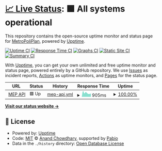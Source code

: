 # [📈 Live Status](https://MetroPoliPlan.github.io/MEP-Status): <!--live status--> **🟩 All systems operational**

This repository contains the open-source uptime monitor and status page for [MetroPoliPlan](https://MetroPoliPlan.github.io/MEP-Status), powered by [Upptime](https://github.com/upptime/upptime).

[![Uptime CI](https://github.com/MetroPoliPlan/MEP-Status/workflows/Uptime%20CI/badge.svg)](https://github.com/MetroPoliPlan/MEP-Status/actions?query=workflow%3A%22Uptime+CI%22)
[![Response Time CI](https://github.com/MetroPoliPlan/MEP-Status/workflows/Response%20Time%20CI/badge.svg)](https://github.com/MetroPoliPlan/MEP-Status/actions?query=workflow%3A%22Response+Time+CI%22)
[![Graphs CI](https://github.com/MetroPoliPlan/MEP-Status/workflows/Graphs%20CI/badge.svg)](https://github.com/MetroPoliPlan/MEP-Status/actions?query=workflow%3A%22Graphs+CI%22)
[![Static Site CI](https://github.com/MetroPoliPlan/MEP-Status/workflows/Static%20Site%20CI/badge.svg)](https://github.com/MetroPoliPlan/MEP-Status/actions?query=workflow%3A%22Static+Site+CI%22)
[![Summary CI](https://github.com/MetroPoliPlan/MEP-Status/workflows/Summary%20CI/badge.svg)](https://github.com/MetroPoliPlan/MEP-Status/actions?query=workflow%3A%22Summary+CI%22)

With [Upptime](https://upptime.js.org), you can get your own unlimited and free uptime monitor and status page, powered entirely by a GitHub repository. We use [Issues](https://github.com/MetroPoliPlan/MEP-Status/issues) as incident reports, [Actions](https://github.com/MetroPoliPlan/MEP-Status/actions) as uptime monitors, and [Pages](https://MetroPoliPlan.github.io/MEP-Status) for the status page.

<!--start: status pages-->
<!-- This summary is generated by Upptime (https://github.com/upptime/upptime) -->
<!-- Do not edit this manually, your changes will be overwritten -->
<!-- prettier-ignore -->
| URL | Status | History | Response Time | Uptime |
| --- | ------ | ------- | ------------- | ------ |
| <img alt="" src="https://icons.duckduckgo.com/ip3/api.metropoliplan.org.ico" height="13"> [MEP API](https://api.metropoliplan.org/api/healthz) | 🟩 Up | [mep-api.yml](https://github.com/MetroPoliPlan/MEP-Status/commits/HEAD/history/mep-api.yml) | <details><summary><img alt="Response time graph" src="./graphs/mep-api/response-time-week.png" height="20"> 905ms</summary><br><a href="https://MetroPoliPlan.github.io/MEP-Status/history/mep-api"><img alt="Response time 1418" src="https://img.shields.io/endpoint?url=https%3A%2F%2Fraw.githubusercontent.com%2FMetroPoliPlan%2FMEP-Status%2FHEAD%2Fapi%2Fmep-api%2Fresponse-time.json"></a><br><a href="https://MetroPoliPlan.github.io/MEP-Status/history/mep-api"><img alt="24-hour response time 961" src="https://img.shields.io/endpoint?url=https%3A%2F%2Fraw.githubusercontent.com%2FMetroPoliPlan%2FMEP-Status%2FHEAD%2Fapi%2Fmep-api%2Fresponse-time-day.json"></a><br><a href="https://MetroPoliPlan.github.io/MEP-Status/history/mep-api"><img alt="7-day response time 905" src="https://img.shields.io/endpoint?url=https%3A%2F%2Fraw.githubusercontent.com%2FMetroPoliPlan%2FMEP-Status%2FHEAD%2Fapi%2Fmep-api%2Fresponse-time-week.json"></a><br><a href="https://MetroPoliPlan.github.io/MEP-Status/history/mep-api"><img alt="30-day response time 1810" src="https://img.shields.io/endpoint?url=https%3A%2F%2Fraw.githubusercontent.com%2FMetroPoliPlan%2FMEP-Status%2FHEAD%2Fapi%2Fmep-api%2Fresponse-time-month.json"></a><br><a href="https://MetroPoliPlan.github.io/MEP-Status/history/mep-api"><img alt="1-year response time 1418" src="https://img.shields.io/endpoint?url=https%3A%2F%2Fraw.githubusercontent.com%2FMetroPoliPlan%2FMEP-Status%2FHEAD%2Fapi%2Fmep-api%2Fresponse-time-year.json"></a></details> | <details><summary><a href="https://MetroPoliPlan.github.io/MEP-Status/history/mep-api">100.00%</a></summary><a href="https://MetroPoliPlan.github.io/MEP-Status/history/mep-api"><img alt="All-time uptime 99.62%" src="https://img.shields.io/endpoint?url=https%3A%2F%2Fraw.githubusercontent.com%2FMetroPoliPlan%2FMEP-Status%2FHEAD%2Fapi%2Fmep-api%2Fuptime.json"></a><br><a href="https://MetroPoliPlan.github.io/MEP-Status/history/mep-api"><img alt="24-hour uptime 100.00%" src="https://img.shields.io/endpoint?url=https%3A%2F%2Fraw.githubusercontent.com%2FMetroPoliPlan%2FMEP-Status%2FHEAD%2Fapi%2Fmep-api%2Fuptime-day.json"></a><br><a href="https://MetroPoliPlan.github.io/MEP-Status/history/mep-api"><img alt="7-day uptime 100.00%" src="https://img.shields.io/endpoint?url=https%3A%2F%2Fraw.githubusercontent.com%2FMetroPoliPlan%2FMEP-Status%2FHEAD%2Fapi%2Fmep-api%2Fuptime-week.json"></a><br><a href="https://MetroPoliPlan.github.io/MEP-Status/history/mep-api"><img alt="30-day uptime 99.95%" src="https://img.shields.io/endpoint?url=https%3A%2F%2Fraw.githubusercontent.com%2FMetroPoliPlan%2FMEP-Status%2FHEAD%2Fapi%2Fmep-api%2Fuptime-month.json"></a><br><a href="https://MetroPoliPlan.github.io/MEP-Status/history/mep-api"><img alt="1-year uptime 99.62%" src="https://img.shields.io/endpoint?url=https%3A%2F%2Fraw.githubusercontent.com%2FMetroPoliPlan%2FMEP-Status%2FHEAD%2Fapi%2Fmep-api%2Fuptime-year.json"></a></details>

<!--end: status pages-->

[**Visit our status website →**](https://MetroPoliPlan.github.io/MEP-Status)

## 📄 License

- Powered by: [Upptime](https://github.com/upptime/upptime)
- Code: [MIT](./LICENSE) © [Anand Chowdhary](https://anandchowdhary.com), supported by [Pabio](https://pabio.com)
- Data in the `./history` directory: [Open Database License](https://opendatacommons.org/licenses/odbl/1-0/)
